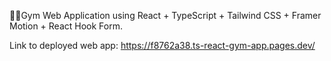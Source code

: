 🏋🏼Gym Web Application using React + TypeScript + Tailwind CSS + Framer Motion + React Hook Form.

Link to deployed web app: https://f8762a38.ts-react-gym-app.pages.dev/